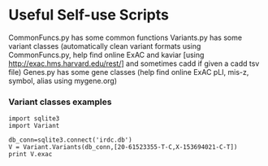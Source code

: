 # Useful Self-use Scripts
CommonFuncs.py has some common functions
Variants.py has some variant classes (automatically clean variant formats using CommonFuncs.py, help find online ExAC and kaviar [using http://exac.hms.harvard.edu/rest/] and sometimes cadd if given a cadd tsv file)
Genes.py has some gene classes (help find online ExAC pLI, mis-z, symbol, alias using mygene.org)

### Variant classes examples
```
import sqlite3
import Variant

db_conn=sqlite3.connect('irdc.db')
V = Variant.Variants(db_conn,[20-61523355-T-C,X-153694021-C-T])
print V.exac
```
